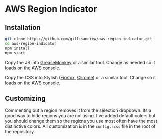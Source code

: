 # AWS Region Indicator

## Installation

```bash
git clone https://github.com/gillisandrew/aws-region-indicator.git
cd aws-region-indicator
npm install
npm start
```

Copy the JS into [GreaseMonkey](https://www.greasespot.net/) or a similar tool. Change as needed so it loads on the AWS console.

Copy the CSS into Stylish ([Firefox](https://addons.mozilla.org/en-US/firefox/addon/stylish/), [Chrome](https://chrome.google.com/webstore/detail/stylish-custom-themes-for/fjnbnpbmkenffdnngjfgmeleoegfcffe)) or a similar tool. Change so it loads on the AWS console.

## Customizing

Commenting out a region removes it from the selection dropdown. Its a good way to hide regions you are not using. I've added default colors but you should change them so the regions you use most often have the most distinctive colors. All customization is in the `config.scss` file in the root of the repository.
